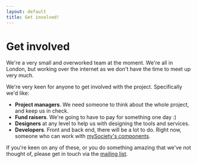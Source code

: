 ```yaml
---
layout: default
title: Get involved!
---
```


# Get involved

We're a very small and overworked team at the moment.  We're all in London, but working over the internet as we don't have the time to meet up very much.

We're very keen for anyone to get involved with the project.  Specifically we'd like: 

* **Project managers**.  We need someone to think about the whole project, and keep us in check.
* **Fund raisers**.  We're going to have to pay for something one day :)
* **Designers** at any level to help us with designing the tools and services.
* **Developers**.  Front and back end, there will be a lot to do.  Right now, someone who can work with [mySociety's components](http://www.mysociety.org/2012/07/04/mysocietys-components-strategy-our-take-on-small-pieces-loosely-joined/).

If you're keen on any of these, or you do something amazing that we've not thought of, please get in touch via the [mailing list](https://groups.google.com/forum/#!forum/democracy-club).